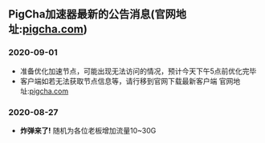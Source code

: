 ## PigCha加速器最新的公告消息(官网地址:[pigcha.com](http://pigcha.com))
### **2020-09-01**
- 准备优化加速节点，可能出现无法访问的情况，预计今天下午5点前优化完毕
- 客户端如若无法获取节点信息等，请行移到官网下载最新客户端 官网地址:[pigcha.com](http://pigcha.com)

### **2020-08-27**
- **炸弹来了!** 随机为各位老板增加流量10~30G
